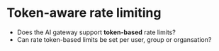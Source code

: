 
# Token-aware rate limiting

- Does the AI gateway support **token-based** rate limits?
- Can rate token-based limits be set per user, group or organsation?